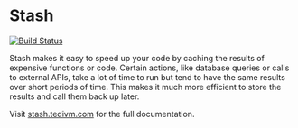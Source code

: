 # Stash

[![Build Status](https://secure.travis-ci.org/tedivm/Stash.png?branch=master)](http://travis-ci.org/tedivm/Stash)

Stash makes it easy to speed up your code by caching the results of expensive functions or code. Certain 
actions, like database queries or calls to external APIs, take a lot of time to run but tend to have the
same results over short periods of time. This makes it much more efficient to store the results and call
them back up later.

Visit [stash.tedivm.com](http://stash.tedivm.com) for the full documentation.